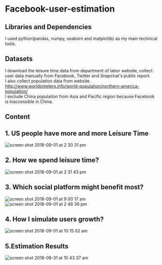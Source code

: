# Facebook-user-estimation

## Libraries and Dependencies
I used python(pandas, numpy, seaborn and matplotlib) as my main technical tools.

## Datasets
I download the leisure time data from department of labor website, collect user data manually from Facebook, Twitter and Snapchat's public report. <br>
I also collect population data from website. http://www.worldometers.info/world-population/northern-america-population/ <br>
I exclude China population from Asia and Pacific region because Facebook is inaccessible in China.

## Content
## 1. US people have more and more Leisure Time<br>
![screen shot 2018-09-01 at 2 30 31 pm](https://user-images.githubusercontent.com/31684373/44950067-a1eb2300-adf3-11e8-91c7-752976ee3d1e.png)
<br>

## 2. How we spend leisure time?<br>
![screen shot 2018-09-01 at 2 31 43 pm](https://user-images.githubusercontent.com/31684373/44950085-c8a95980-adf3-11e8-867b-b845ef55da8c.png)
<br>

## 3. Which social platform might benefit most?<br>
![screen shot 2018-09-01 at 9 00 17 am](https://user-images.githubusercontent.com/31684373/44950164-ccd67680-adf5-11e8-86fa-9a745bf93fee.png)
<br>
![screen shot 2018-09-01 at 2 48 36 pm](https://user-images.githubusercontent.com/31684373/44950176-22128800-adf6-11e8-9bc0-f0d124f947f2.png)
<br>

## 4. How I simulate users growth?
![screen shot 2018-09-01 at 10 15 02 am](https://user-images.githubusercontent.com/31684373/44957958-dc090300-ae8d-11e8-8ee0-a38501311ca8.png)


## 5.Estimation Results
![screen shot 2018-08-31 at 10 43 37 am](https://user-images.githubusercontent.com/31684373/44950190-7a498a00-adf6-11e8-94bd-932533640f14.png)



